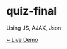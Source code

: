 # quiz-final
Using JS, AJAX, Json

<a href="https://fuadpro.github.io/quiz-final/"> ~ Live Demo</a>
